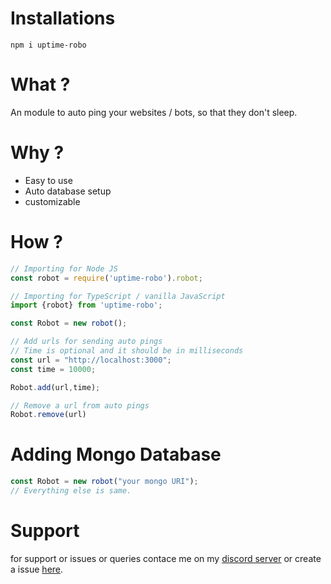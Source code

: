 # Installations
```
npm i uptime-robo
```

# What ?
An module to auto ping your websites / bots, so that they don't sleep.

# Why ?
- Easy to use
- Auto database setup
- customizable

# How ?

```js
// Importing for Node JS
const robot = require('uptime-robo').robot;

// Importing for TypeScript / vanilla JavaScript
import {robot} from 'uptime-robo';

const Robot = new robot();

// Add urls for sending auto pings
// Time is optional and it should be in milliseconds
const url = "http://localhost:3000";
const time = 10000;

Robot.add(url,time);

// Remove a url from auto pings
Robot.remove(url)
```

# Adding Mongo Database
```js
const Robot = new robot("your mongo URI");
// Everything else is same.
```

# Support
for support or issues or queries contace me on my [discord server](https://discord.gg/XYnMTQNTFh) or create a issue [here](https://github.com/KartikeSingh/uptime-robo/issues).